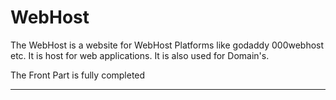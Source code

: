 # WebHost

The WebHost is a website for WebHost Platforms like godaddy 000webhost etc. It is host for web applications. It is also used for Domain's.

The Front Part is fully completed 

---
